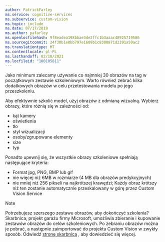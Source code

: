 ```yaml
---
author: PatrickFarley
ms.service: cognitive-services
ms.subservice: custom-vision
ms.topic: include
ms.date: 07/17/2019
ms.author: pafarley
ms.openlocfilehash: 9f8eadea198bbae3de2ffc1b3aaac48925719586
ms.sourcegitcommit: 24f30b1e8bb797e1609b1c8300871d2391a59ac2
ms.translationtype: MT
ms.contentlocale: pl-PL
ms.lasthandoff: 02/10/2021
ms.locfileid: "100105811"
---
```

Jako minimum zalecamy używanie co najmniej 30 obrazów na tag w początkowym zestawie szkoleniowym. Warto również zebrać kilka dodatkowych obrazów w celu przetestowania modelu po jego przeszkoleniu.

Aby efektywnie szkolić model, użyj obrazów z odmianą wizualną. Wybierz obrazy, które różnią się w zależności od:
* kąt kamery
* oświetlenia
* tło
* styl wizualizacji
* osoby/zgrupowane elementy
* size
* typ

Ponadto upewnij się, że wszystkie obrazy szkoleniowe spełniają następujące kryteria:
* Format jpg, PNG, BMP lub gif
* nie więcej niż 6MB w rozmiarze (4 MB dla obrazów predykcyjnych)
* nie mniej niż 256 pikseli na najkrótszej krawędzi; Każdy obraz krótszy niż ten zostanie automatycznie przeskalowany w górę przez Custom Vision Service

> [!NOTE]
> Potrzebujesz szerszego zestawu obrazów, aby dokończyć szkolenia? Skarbnica, projekt garażu firmy Microsoft, umożliwia zbieranie i kupowanie zestawów obrazów do celów szkoleniowych. Po zebraniu obrazów można je pobrać, a następnie zaimportować do projektu Custom Vision w zwykły sposób. Odwiedź [stronę skarbnica](https://www.microsoft.com/ai/trove?activetab=pivot1:primaryr3) , aby dowiedzieć się więcej.